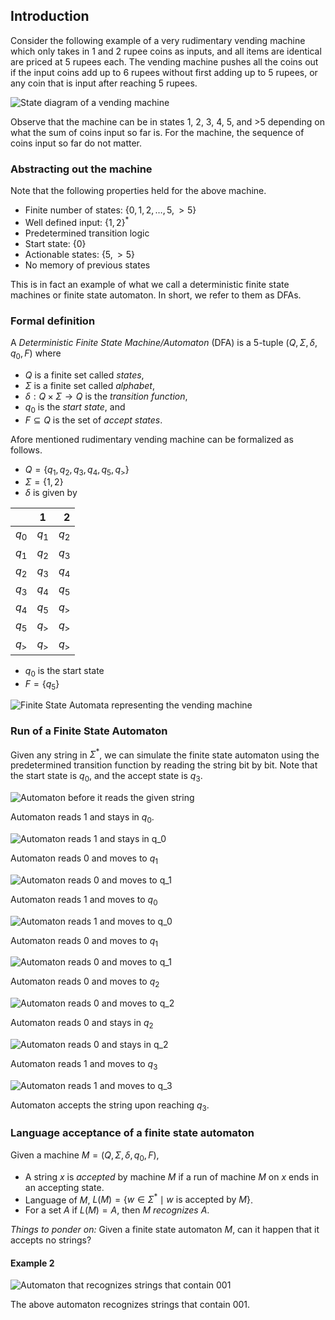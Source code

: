 ## Introduction

Consider the following example of a very rudimentary vending machine which only takes in 1 and 2 rupee coins as inputs, and all items are identical are priced at 5 rupees each. The vending machine pushes all the coins out if the input coins add up to 6 rupees without first adding up to 5 rupees, or any coin that is input after reaching 5 rupees.

![State diagram of a vending machine](images/VendingMachine.png)

Observe that the machine can be in states 1, 2, 3, 4, 5, and >5 depending on what the sum of coins input so far is. For the machine, the sequence of coins input so far do not matter.

### Abstracting out the machine

Note that the following properties held for the above machine.
- Finite number of states: $\{0,1,2, \ldots, 5, >5\}$
- Well defined input: $\{1,2\}^*$
- Predetermined transition logic
- Start state: $\{0\}$
- Actionable states: $\{5, >5\}$
- No memory of previous states

This is in fact an example of what we call a deterministic finite state machines or finite state automaton. In short, we refer to them as DFAs.

### Formal definition

A *Deterministic Finite State Machine/Automaton* (DFA) is a $5$-tuple $(Q, \Sigma, \delta, q_0, F)$ where
- $Q$ is a finite set called *states*,
- $\Sigma$ is a finite set called *alphabet*,
- $\delta: Q\times \Sigma \rightarrow Q$ is the *transition function*,
- $q_0$ is the *start state*, and
- $F\subseteq Q$ is the set of *accept states*.


Afore mentioned rudimentary vending machine can be formalized as follows.
- $Q = \{q_1, q_2, q_3, q_4, q_5, q_{>}\}$
- $\Sigma = \{1,2\}$
- $\delta$ is given by

| | 1 | 2 |
| :--- | :---: | ---:|
| $q_0$ | $q_1$ | $q_2$ |
| $q_1$ | $q_2$ | $q_3$|
| $q_2$ | $q_3$ | $q_4$|
| $q_3$ | $q_4$ | $q_5$|
| $q_4$ | $q_5$ | $q_{>}$|
| $q_5$ | $q_{>}$ | $q_{>}$|
| $q_{>}$ | $q_{>}$ | $q_{>}$|

- $q_0$ is the start state
- $F = \{q_5\}$

![Finite State Automata representing the vending machine](images/FormalVendingMachine.png)

### Run of a Finite State Automaton
Given any string in $\Sigma^*$, we can simulate the finite state automaton using the predetermined transition function by reading the string bit by bit. Note that the start state is $q_0$, and the accept state is $q_3$.

![Automaton before it reads the given string](images/Step1.png)

Automaton reads 1 and stays in $q_0$.

![Automaton reads 1 and stays in $q_0$](images/Step2.png)

Automaton reads 0 and moves to $q_1$

![Automaton reads 0 and moves to $q_1$](images/Step3.png)

Automaton reads 1 and moves to $q_0$

![Automaton reads 1 and moves to $q_0$](images/Step4.png)

Automaton reads 0 and moves to $q_1$

![Automaton reads 0 and moves to $q_1$](images/Step5.png)

Automaton reads 0 and moves to $q_2$

![Automaton reads 0 and moves to $q_2$](images/Step6.png)

Automaton reads 0 and stays in $q_2$

![Automaton reads 0 and stays in $q_2$](images/Step7.png)

Automaton reads 1 and moves to $q_3$

![Automaton reads 1 and moves to $q_3$](images/Step8.png)

Automaton accepts the string upon reaching $q_3$.


### Language acceptance of a finite state automaton

Given a machine $M = (Q, \Sigma, \delta, q_0, F)$,
- A string $x$ is *accepted* by machine $M$ if a run of machine $M$ on $x$ ends in an accepting state.
- Language of $M$, $L(M) = \{w\in\Sigma^{*}\mid \text{$w$ is accepted by $M$}\}$.
- For a set $A$ if $L(M) = A$, then $M$ *recognizes* $A$.

*Things to ponder on:* Given a finite state automaton $M$, can it happen that it accepts no strings?

#### Example 2

![Automaton that recognizes strings that contain 001](images/DFAfor001.png)

The above automaton recognizes strings that contain 001.






